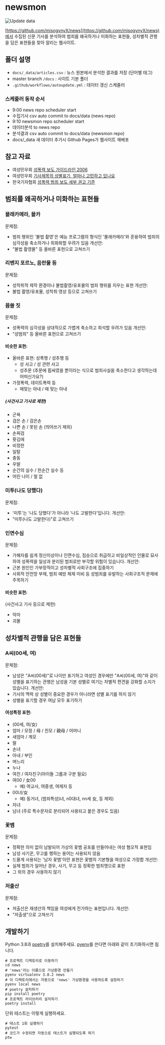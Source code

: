 # newsmon

![Update data](https://github.com/misogynyX/done-it-again/workflows/Update%20data/badge.svg)

[https://github.com/misogynyX/news](https://github.com/misogynyX/news)에서 수집된 신문 기사를 분석하여 범죄를 왜곡하거나 미화하는 표현들, 성차별적 관행을 담은 표현들을 찾아 알리는 웹사이트.

<!--Github Pages 호스팅설정, Github Action 스케줄러 설정-->
## 폴더 설명

- `docs/_data/articles.csv` : 뉴스 원본에서 분석한 결과를 저장 (단어별 태그)
- master branch `/docs` : 사이트 기본 폴더
- `.github/workflows/autoupdate.yml` : 데이터 갱신 스케줄러

### 스케줄러 동작 순서
- 9:00 news repo scheduler start
- 수집기사 csv auto commit to docs/data (news repo)
- 9:10 newsmon repo scheduler start
- 데이터분석 to news repo
- 분석결과  csv auto commit to docs/data (newsmon repo)
- docs/_data 새 데이터 추가시 Github Pages가 웹사이트 재배포

## 참고 자료
* 여성민우회 [성폭력 보도 가이드라인 2006](http://womenlink.or.kr/archives/3798)
* 여성민우회 [기사제목의 성별표기, 얼마나 고민하고 있나요](http://www.womenlink.or.kr/minwoo_actions/22448?category=미디어)
* 한국기자협회 [성폭력 범죄 보도 세부 권고 기준](https://www.journalist.or.kr/news/section4.html?p_num=9)

## 범죄를 왜곡하거나 미화하는 표현들

### 몰래카메라, 몰카
문제점:
* 범죄 행위인 '불법 촬영'은 예능 프로그램의 형식인 '몰래카메라'와 혼용하여 범죄의 심각성을 축소하거나 희화화할 우려가 있음
개선안:
* "불법 촬영물" 등 올바른 표현으로 고쳐쓰기

### 리벤지 포르노, 음란물 등
문제점:
* 성착취적 제작 환경이나 불법촬영/유포물의 범죄 행위를 지우는 표현
개선안:
* 불법 촬영/유포물, 성착취 영상 등으로 고쳐쓰기

### 몹쓸 짓
문제점:
* 성폭력의 심각성을 상대적으로 가볍게 축소하고 희석할 우려가 있음
개선안:
* "성범죄" 등 올바른 표현으로 고쳐쓰기

#### 비슷한 표현:
* 올바른 표현: 성폭행 / 성추행 등
  * 성 사고 / 성 관련 사고
  * 성추문 (추문에 휩싸였을 뿐이라는 식으로 범죄사실을 축소한다고 생각하는데 어떠신가요?)
* 가정폭력, 데이트폭력 등
  * 매맞는 아내 / 매 맞는 아내

##### (사건사고 기사로 제한)
* 곤욕
* 검은 손 / 검은손
* 나쁜 손 / 못된 손 (띄어쓰기 제외)
* 손찌검
* 홧김에
* 비정한
* 일탈
* 충동
* 우발
* 순간의 실수 / 한순간 실수 등
* 어린 나이 / 철 없

### 미투(나도 당했다)
문제점:
* '미투'는 '나도 당했다'가 아니라 '나도 고발한다'입니다.
개선안:
* "미투(나도 고발한다)"로 고쳐쓰기

### 인면수심
문제점:
* 가해자를 쉽게 정신이상이나 인면수심, 짐승으로 취급하고 비일상적인 인물로 묘사하여 성폭력을 일상과 분리된 범죄로만 부각할 위험이 있습니다.
개선안:
* 근본 원인인 가부장적이고 성차별적 사회구조에 집중하기
* 사회적 안전망 부재, 범죄 예방 체제 미비 등 성범죄를 유발하는 사회구조적 문제에 주목하기

#### 비슷한 표현:
(사건사고 기사 등으로 제한)
* 악마
* 괴물

## 성차별적 관행을 담은 표현들
### A씨(00세, 여)
문제점:
* 남성은 "A씨(00세)"로 나이만 표기하고 여성인 경우에만 "A씨(00세, 여)"와 같이 성별을 표기하는 관행은 남성을 기본 성별로 여기는 차별적 편견을 강화할 소지가 있습니다.
개선안:
* 기사의 맥락 상 성별이 중요한 경우가 아니라면 성별 표기를 하지 않기
* 성별을 표기할 경우 여남 모두 표기하기

#### 여성특정 표현:

* (00세, 여/女)
* 엄마 / 모정 / 母 / 친모 / 親母 / 어머니
* 새엄마 / 계모
* 딸
* 손녀
* 아내 / 부인
* 며느리
* 누나
* 여친 / 여자친구(아이돌 그룹과 구분 필요)
* 여00 / 女00
  * 예) 여교사, 여중생, 여제자 등
* 00녀/女
  * 예) 동거녀, (범죄특성)녀, n0대녀, nn세 女, 등
제외)
* 자녀
* 남녀 (주로 특수문자로 분리되어 사용되고 붙은 경우도 있음)


### 꽃뱀
문제점:
* 정확한 의미 없이 남발되어 가상의 꽃뱀 공포를 만들어내는 여성 혐오적 표현임
* 남성 사기꾼, 무고를 행하는 용어는 사용되지 않음
* 드물게 사용되는 '남자 꽃뱀'이란 표현은 꽃뱀의 기본형을 여성으로 가정함
개선안:
* 실제 범죄가 일어난 경우, 사기, 무고 등 정확한 범죄명으로 표현
* 그 외의 경우 사용하지 않기

### 저출산
문제점:
* 저출산은 재생산의 책임을 여성에게 전가하는 표현입니다.
개선안:
* "저출생"으로 고쳐쓰기

## 개발하기
Python 3.8과 [poetry](https://python-poetry.org)를 설치해주세요. [pyenv](https://github.com/pyenv/pyenv)를 쓴다면 아래와 같이 초기화하시면 됩니다.
```
# 프로젝트 디렉토리로 이동하기
cd news
# 'news'라는 이름으로 가상환경 만들기
pyenv virtualenv 3.8.2 news
# 이 디렉토리에서는 자동으로 'news' 가상환경을 사용하도록 설정하기
pyenv local news
# poetry 설치하기
pip install poetry
# 프로젝트 라이브러리 설치하기
poetry install
```
단위 테스트는 이렇게 실행하세요.
```
# 테스트 1회 실행하기
pytest
# 코드가 수정되면 자동으로 테스트가 실행되도록 하기
ptw
```
